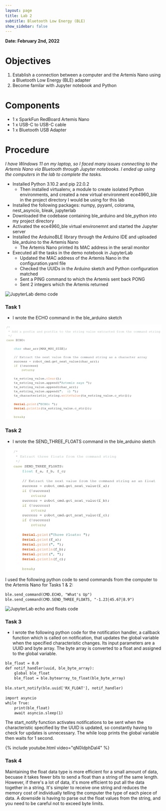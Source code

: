 ```yaml
---
layout: page
title: Lab 2
subtitle: Bluetooth Low Energy (BLE)
show_sidebar: false
---
```


**Date: February 2nd, 2022**

# Objectives
1. Establish a connection between a computer and the Artemis Nano using a Bluetooth Low Energy (BLE) adapter
2. Become familar with Jupyter notebook and Python

# Components
- 1 x SparkFun RedBoard Artemis Nano
- 1 x USB-C to USB-C cable
- 1 x Bluetooth USB Adapter

# Procedure
*I have Windows 11 on my laptop, so I faced many issues connecting to the Artemis Nano via Bluetooth through Jupyter notebooks. I ended up using the computers in the lab to complete the tasks.*

- Installed Python 3.10.2 and pip 22.0.2
    - Then installed virtualenv, a module to create isolated Python environments, and created a new virtual environment ece4960_ble in the project directory I would be using for this lab
- Installed the following packages: numpy, pyyaml, colorama, nest_asyncio, bleak, jupyterlab
- Downloaded the codebase containing ble_arduino and ble_python into my project directory
- Activated the ece4960_ble virtual environemnt and started the Jupyter server
- Installed the ArduinoBLE library through the Arduino IDE and uploaded ble_arduino to the Artemis Nano
    - The Artemis Nano printed its MAC address in the serail monitor
- Executed all the tasks in the demo notebook in JupyterLab
    - Updated the MAC address of the Artemis Nano in the configuration.yaml file
    - Checked the UUIDs in the Arduino sketch and Python configuration matched
    - Sent a PING command to which the Artemis sent back PONG
    - Sent 2 integers which the Artemis returned
 
 
 ![JupyterLab demo code](img/demo.JPG)
 
 
 ### Task 1
 - I wrote the ECHO command in the ble_arduino sketch

![Arduino ECHO code](img/echo.png)

### Task 2
- I wrote the SEND_THREE_FLOATS command in the ble_arduino sketch

![Arduino 3 Floats code](img/floats.png)


I used the following python code to send commands from the computer to the Artemis Nano for Tasks 1 & 2:

```
ble.send_command(CMD.ECHO, "What's Up")
ble.send_command(CMD.SEND_THREE_FLOATS, "-1.23|45.67|8.9")
```

![JupyterLab echo and floats code](img/echo_3floats.JPG)

### Task 3
- I wrote the following python code for the notification handler, a callback function which is called on notification, that updates the global variable when the specified characteristic changes. Its input parameters are a UUID and byte array. The byte array is converted to a float and assigned to the global variable.

```
ble_float = 0.0
def notif_handler(uuid, ble_byte_array):
    global ble_float
    ble_float = ble.bytearray_to_float(ble_byte_array)

ble.start_notify(ble.uuid['RX_FLOAT'], notif_handler)

import asyncio
while True:
    print(ble_float)
    await asyncio.sleep(1)
```
The start_notify function activates notifications to be sent when the characteristic specified by the UUID is updated, so constantly having to check for updates is unnecessary. The while loop prints the global variable then waits for 1 second.

{% include youtube.html video="qN0IdphDal4" %}

### Task 4
Maintaining the float data type is more efficient for a small amount of data, becuase it takes fewer bits to send a float than a string of the same length. However, if there's a lot of data, it's more efficient to put all the data together in a string. It's simpler to receive one string and reduces the memory cost of individually telling the computer the type of each piece of data. A downside is having to parse out the float values from the string, and you need to be careful not to exceed byte limits.
